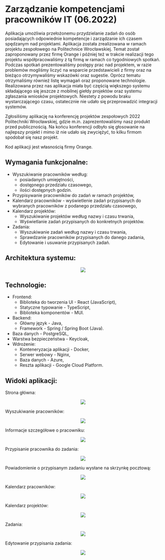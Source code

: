 # Zarządzanie kompetencjami pracowników IT (06.2022)
Aplikacja umożliwia przełożonemu przydzielanie zadań do osób posiadających odpowiednie kompetencje i zarządzanie ich czasem spędzanym nad projektami. Aplikacja została zrealizowana w ramach projektu zespołowego na Politechnice Wrocławskiej. Temat został zaproponowany przez firmę Orange i później też w trakcie realizacji tego projektu współpracowaliśmy z tą firmą w ramach co tygodniowych spotkań. Podczas spotkań prezentowaliśmy postępy prac nad projektem, w razie problemów mogliśmy liczyć na wsparcie przedstawicieli z firmy oraz na bieżąco otrzymywaliśmy wskazówki oraz sugestie. Oprócz tematu otrzymaliśmy również listę wymagań oraz proponowane technologie. Realizowana przez nas aplikacja miała być częścią większego systemu składającego się jeszcze z mobilnej giełdy projektów oraz systemu zgłaszania wniosków projektowych. Niestety z powodu braku wystarczającego czasu, ostatecznie nie udało się przeprowadzić integracji systemów.

Zgłosiliśmy aplikację na konferencję projektów zespołowych 2022 Politechniki Wrocławskiej, gdzie m.in. zaprezentowaliśmy nasz produkt przed publicznością. Na końcu konferencji odbyło się głosowanie na najlepszy projekt i mimo iż nie udało się zwyciężyć, to kilku firmom spodobał się nasz projekt.

Kod aplikacji jest własnością firmy Orange.

## Wymagania funkcjonalne:
* Wyszukiwanie pracowników według:
    * posiadanych umiejętności,
    * dostępnego przedziału czasowego,
    * ilości dostępnych godzin.
* Przypisywanie pracowników do zadań w ramach projektów,
* Kalendarz pracowników - wyświetlenie zadań przypisanych do wybranych pracowników z podanego przedziału czasowego,
* Kalendarz projektów:
    * Wyszukiwanie projektów według nazwy i czasu trwania,
    * Wyświetlanie zadań przypisanych do konkretnych projektów.
* Zadania:
    * Wyszukiwanie zadań według nazwy i czasu trwania,
    * Sprawdzanie pracowników przypisanych do danego zadania,
    * Edytowanie i usuwanie przypisanych zadań.

## Architektura systemu:
<p align="center">
    <img src="img/architektura.png">
</p>

## Technologie:
* Frontend:
    * Biblioteka do tworzenia UI - React (JavaScript),
    * Statyczne typowanie - TypeScript,
    * Biblioteka komponentów - MUI.
* Backend:
    * Główny język - Java,
    * Framework - Spring / Spring Boot (Java).
* Baza danych - PostgreSQL,
* Warstwa bezpieczeństwa - Keycloak,
* Wdrożenie:
    * Konteneryzacja aplikacji - Docker,
    * Serwer webowy - Nginx,
    * Baza danych - Azure,
    * Reszta aplikacji - Google Cloud Platform.

## Widoki aplikacji:
Strona główna:
<p align="center">
    <img src="img/glowna.png">
</p>

Wyszukiwanie pracowników:
<p align="center">
    <img src="img/wyszukiwanie-pracownikow.png">
</p>

Informacje szczegółowe o pracowniku:
<p align="center">
    <img src="img/informacje-o-pracowniku.png">
</p>

Przypisanie pracownika do zadania:
<p align="center">
    <img src="img/przypisywanie-pracownika.png">
</p>

Powiadomienie o przypisanym zadaniu wysłane na skrzynkę pocztową:
<p align="center">
    <img src="img/email.png">
</p>

Kalendarz pracowników:
<p align="center">
    <img src="img/kalendarz-pracownikow.png">
</p>

Kalendarz projektów:
<p align="center">
    <img src="img/kalendarz-projektow.png">
</p>

Zadania:
<p align="center">
    <img src="img/zadania.png">
</p>

Edytowanie przypisania zadania:
<p align="center">
    <img src="img/edytowanie-przypisania.png">
</p>
